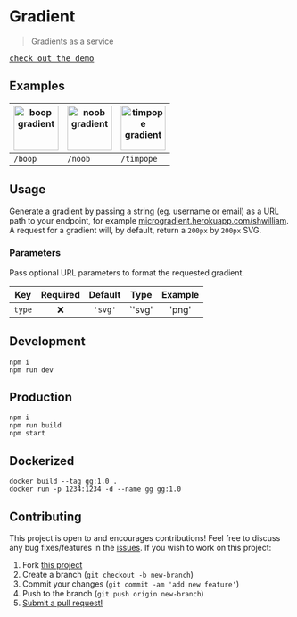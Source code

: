 # Gradient

> Gradients as a service

<kbd>
  <a href="https://microgradient.herokuapp.com/hello" target="_blank" rel="noopener noreferrer">
    check out the demo
  </a>
</kbd>

## Examples

| <img alt="boop gradient" src="https://user-images.githubusercontent.com/38357771/87625117-34da9100-c6de-11ea-9137-4d7b77a3a349.jpg" width="80" height="80"> | <img alt="noob gradient" src="https://user-images.githubusercontent.com/38357771/87625119-360bbe00-c6de-11ea-9493-ffcb49c0e68e.jpg" width="80" height="80"> | <img alt="timpope gradient" src="https://user-images.githubusercontent.com/38357771/87625121-373ceb00-c6de-11ea-9136-2ade1d327ae7.jpg" width="80" height="80"> |
| ----------------------------------------------------------------------------------------------------------------------------------------------------------- | ----------------------------------------------------------------------------------------------------------------------------------------------------------- | -------------------------------------------------------------------------------------------------------------------------------------------------------------- |
| `/boop`                                                                                                                                                     | `/noob`                                                                                                                                                     | `/timpope`                                                                                                                                                     |

## Usage

Generate a gradient by passing a string (eg. username or email) as a URL path to
your endpoint, for example [microgradient.herokuapp.com/shwilliam](https://microgradient.herokuapp.com/shwilliam).
A request for a gradient will, by default, return a `200px` by `200px` SVG.

### Parameters

Pass optional URL parameters to format the requested gradient.

| Key    | Required | Default |           Type           |   Example   |
| ------ | :------: | :-----: | :----------------------: | :---------: |
| `type` |    ❌    | `'svg'` | `'svg' | 'png' | 'jpeg'` | `?type=png` |

## Development

```terminal
npm i
npm run dev
```

## Production

```terminal
npm i
npm run build
npm start
```

## Dockerized

```terminal
docker build --tag gg:1.0 .
docker run -p 1234:1234 -d --name gg gg:1.0
```

## Contributing

This project is open to and encourages contributions! Feel free to discuss any
bug fixes/features in the [issues](https://github.com/shwilliam/gradient/issues).
If you wish to work on this project:

1. Fork [this project](https://github.com/shwilliam/gradient)
2. Create a branch (`git checkout -b new-branch`)
3. Commit your changes (`git commit -am 'add new feature'`)
4. Push to the branch (`git push origin new-branch`)
5. [Submit a pull request!](https://github.com/shwilliam/gradient/pull/new/master)
